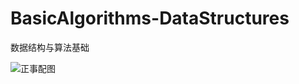 # BasicAlgorithms-DataStructures
数据结构与算法基础

![正事配图](https://github.com/NoMoreThanAWord/BasicAlgorithms-DataStructures/raw/master/img/1.jpg)


